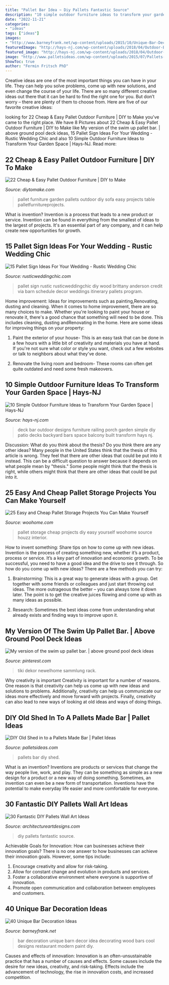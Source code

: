 ```yaml
---
title: "Pallet Bar Idea ~ Diy Pallets Fantastic Source"
description: "10 simple outdoor furniture ideas to transform your garden space"
date: "2022-11-21"
categories:
- "ideas"
tags: ["ideas"]
images:
- "http://www.barneyfrank.net/wp-content/uploads/2015/10/Unique-Bar-Decoration-Ideas-43.jpg"
featuredImage: "http://hays-nj.com/wp-content/uploads/2018/04/Outdoor-Bar-on-Deck-Railing.jpg"
featured_image: "http://hays-nj.com/wp-content/uploads/2018/04/Outdoor-Bar-on-Deck-Railing.jpg"
image: "http://www.palletsideas.com/wp-content/uploads/2015/07/Pallets-Bar.jpg"
ShowToc: true
author: "Fermin Fritsch PhD"
---
```



Creative ideas are one of the most important things you can have in your life. They can help you solve problems, come up with new solutions, and even change the course of your life. There are so many different creative ideas out there that it can be hard to find the right one for you. But don’t worry – there are plenty of them to choose from. Here are five of our favorite creative ideas: 

	

		
looking for 22 Cheap &amp; Easy Pallet Outdoor Furniture | DIY to Make you've came to the right place. We have 8 Pictures about 22 Cheap &amp; Easy Pallet Outdoor Furniture | DIY to Make like My version of the swim up pallet bar. | above ground pool deck ideas, 15 Pallet Sign Ideas For Your Wedding - Rustic Wedding Chic and also 10 Simple Outdoor Furniture Ideas to Transform Your Garden Space | Hays-NJ. Read more:
		
    
## 22 Cheap &amp; Easy Pallet Outdoor Furniture | DIY To Make

<img loading=lazy src="http://www.diytomake.com/wp-content/uploads/2016/11/Pallet-Garden-Sofa.jpg" onerror="this.onerror=null;this.src='https://tse1.mm.bing.net/th?id=OIP.PqxFtj7Nfgmf4JeNph7ZnQHaFk&amp;pid=15.1';" alt="22 Cheap &amp; Easy Pallet Outdoor Furniture | DIY to Make">

_Source: diytomake.com_

>pallet furniture garden pallets outdoor diy sofa easy projects table palletfurnitureprojects. 

	

What is invention?
Invention is a process that leads to a new product or service. Invention can be found in everything from the smallest of ideas to the largest of projects. It's an essential part of any company, and it can help create new opportunities for growth.

    
## 15 Pallet Sign Ideas For Your Wedding - Rustic Wedding Chic

<img loading=lazy src="http://rusticweddingchic.com/wp-content/uploads/2015/10/77aa2e9ba9dc3145cbd2064c8325b588-590x887.jpg" onerror="this.onerror=null;this.src='https://tse1.mm.bing.net/th?id=OIP.kyeYFqC8RFZfBwBBTWJEVgHaLI&amp;pid=15.1';" alt="15 Pallet Sign Ideas For Your Wedding - Rustic Wedding Chic">

_Source: rusticweddingchic.com_

>pallet sign rustic rusticweddingchic diy wood brittany anderson credit via barn schedule decor weddings itinerary pallets program. 

	

Home improvement: Ideas for improvements such as painting,Renovating, dusting and cleaning.
When it comes to home improvement, there are so many choices to make. Whether you're looking to paint your house or renovate it, there's a good chance that something will need to be done. This includes cleaning, dusting andRenovating in the home. Here are some ideas for improving things on your property: 
1. Paint the exterior of your house- This is an easy task that can be done in a few hours with a little bit of creativity and materials you have at hand. If you're not sure what color or style you want, check out a few websites or talk to neighbors about what they've done. 

2. Renovate the living room and bedroom- These rooms can often get quite outdated and need some fresh makeovers.

    
## 10 Simple Outdoor Furniture Ideas To Transform Your Garden Space | Hays-NJ

<img loading=lazy src="http://hays-nj.com/wp-content/uploads/2018/04/Outdoor-Bar-on-Deck-Railing.jpg" onerror="this.onerror=null;this.src='https://tse2.mm.bing.net/th?id=OIP.6nvGiyeAqWqR2BJbY3-nCAHaFj&amp;pid=15.1';" alt="10 Simple Outdoor Furniture Ideas to Transform Your Garden Space | Hays-NJ">

_Source: hays-nj.com_

>deck bar outdoor designs furniture railing porch garden simple diy patio decks backyard bars space balcony built transform hays nj. 

	

Discussion: What do you think about the thesis? Do you think there are any other ideas?
Many people in the United States think that the thesis of this article is wrong. They feel that there are other ideas that could be put into it instead. This can be a difficult question to answer because it depends on what people mean by "thesis." Some people might think that the thesis is right, while others might think that there are other ideas that could be put into it.

    
## 25 Easy And Cheap Pallet Storage Projects You Can Make Yourself

<img loading=lazy src="https://www.woohome.com/wp-content/uploads/2015/07/pallet-storage-ideas-woohome-10.jpg" onerror="this.onerror=null;this.src='https://tse3.mm.bing.net/th?id=OIP.f0xbvbZiLnGPntnsccNoBgHaLH&amp;pid=15.1';" alt="25 Easy and Cheap Pallet Storage Projects You Can Make Yourself">

_Source: woohome.com_

>pallet storage cheap projects diy easy yourself woohome source houzz interior. 

	

How to invent something: Share tips on how to come up with new ideas.
Invention is the process of creating something new, whether it’s a product, process or service. It’s a key part of innovation and economic growth. To be successful, you need to have a good idea and the drive to see it through.
So how do you come up with new ideas? There are a few methods you can try:

1. Brainstorming: This is a great way to generate ideas with a group. Get together with some friends or colleagues and just start throwing out ideas. The more outrageous the better – you can always tone it down later. The point is to get the creative juices flowing and come up with as many ideas as possible.

2. Research: Sometimes the best ideas come from understanding what already exists and finding ways to improve upon it.

    
## My Version Of The Swim Up Pallet Bar. | Above Ground Pool Deck Ideas

<img loading=lazy src="https://i.pinimg.com/736x/05/08/f5/0508f5ad5156c69b3743b51ee007f2d9.jpg" onerror="this.onerror=null;this.src='https://tse2.mm.bing.net/th?id=OIP.e8FGvFYtrhNayzBz7a6e-AHaJ3&amp;pid=15.1';" alt="My version of the swim up pallet bar. | above ground pool deck ideas">

_Source: pinterest.com_

>tiki dekor newelhome sammlung rack. 

	

Why creativity is important
Creativity is important for a number of reasons. One reason is that creativity can help us come up with new ideas and solutions to problems. Additionally, creativity can help us communicate our ideas more effectively and move forward with projects. Finally, creativity can also lead to new ways of looking at old ideas and ways of doing things.

    
## DIY Old Shed In To A Pallets Made Bar | Pallet Ideas

<img loading=lazy src="http://www.palletsideas.com/wp-content/uploads/2015/07/Pallets-Bar.jpg" onerror="this.onerror=null;this.src='https://tse3.mm.bing.net/th?id=OIP.42svuK-yZ0n8wxfo8AfzIwHaJ4&amp;pid=15.1';" alt="DIY Old Shed in to a Pallets Made Bar | Pallet Ideas">

_Source: palletsideas.com_

>pallets bar diy shed. 

	

What is an invention?
Inventions are products or services that change the way people live, work, and play. They can be something as simple as a new design for a product or a new way of doing something. Sometimes, an invention can even be a new form of transportation. Inventions have the potential to make everyday life easier and more comfortable for everyone.

    
## 30 Fantastic DIY Pallets Wall Art Ideas

<img loading=lazy src="https://www.architectureartdesigns.com/wp-content/uploads/2014/01/204-630x839.jpg" onerror="this.onerror=null;this.src='https://tse1.mm.bing.net/th?id=OIP.e84vu8jR0NRb-nMPZqlBcwHaJ3&amp;pid=15.1';" alt="30 Fantastic DIY Pallets Wall Art Ideas">

_Source: architectureartdesigns.com_

>diy pallets fantastic source. 

	

Achievable Goals for Innovation: How can businesses achieve their innovation goals?
There is no one answer to how businesses can achieve their innovation goals. However, some tips include:
1. Encourage creativity and allow for risk-taking.
2. Allow for constant change and evolution in products and services.
3. Foster a collaborative environment where everyone is supportive of innovation. 
4. Promote open communication and collaboration between employees and customers.

    
## 40 Unique Bar Decoration Ideas

<img loading=lazy src="http://www.barneyfrank.net/wp-content/uploads/2015/10/Unique-Bar-Decoration-Ideas-43.jpg" onerror="this.onerror=null;this.src='https://tse2.mm.bing.net/th?id=OIP.0klhHEoyX0k3KUjOen3BSgHaLH&amp;pid=15.1';" alt="40 Unique Bar Decoration Ideas">

_Source: barneyfrank.net_

>bar decoration unique barn decor idea decorating wood bars cool designs restaurant modern paint diy. 

	

Causes and effects of innovation:
Innovation is an often-unsustainable practice that has a number of causes and effects. Some causes include the desire for new ideas, creativity, and risk-taking. Effects include the advancement of technology, the rise in innovation costs, and increased competition.

